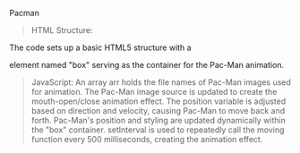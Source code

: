 Pacman

>HTML Structure:

   The code sets up a basic HTML5 structure with a <div> element named "box" serving as the container for the Pac-Man animation.
>JavaScript:
   An array arr holds the file names of Pac-Man images used for animation.
   The Pac-Man image source is updated to create the mouth-open/close animation effect.
   The position variable is adjusted based on direction and velocity, causing Pac-Man to move back and forth.
   Pac-Man's position and styling are updated dynamically within the "box" container.
   setInterval is used to repeatedly call the moving function every 500 milliseconds, creating the animation effect.





